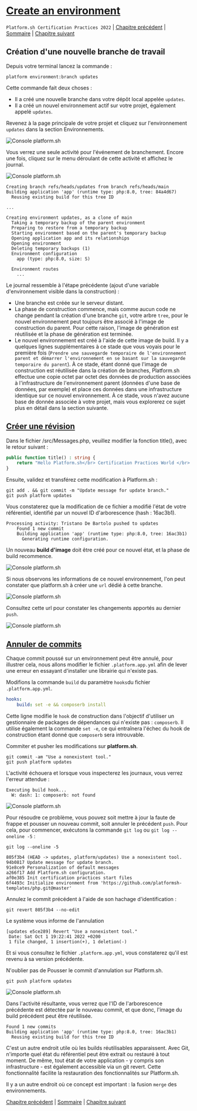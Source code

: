 # [Create an environment](https://master-7rqtwti-4mh7eev5ydrdo.eu-3.platformsh.site/getstarted/basics/git-started/branch.html#create-an-environment)

`Platform.sh Certification Practices 2022` | [Chapitre précédent](./chapter-5.md) | [Sommaire](../README.md) | [Chapitre suivant](./chapter-7.md)

## Création d'une nouvelle branche de travail

Depuis votre terminal lancez la commande :

```
platform environment:branch updates
```

Cette commande fait deux choses :

- Il a créé une nouvelle branche dans votre dépôt local appelée `updates`.
- Il a créé un nouvel environnement actif sur votre projet, également appelé `updates`.

Revenez à la page principale de votre projet et cliquez sur l'environnement `updates` dans la section Environnements.

![Console platform.sh](./img/bo-016.jpg)

Vous verrez une seule activité pour l'événement de branchement. Encore une fois, cliquez sur le menu déroulant de cette activité et affichez le journal.

![Console platform.sh](./img/bo-019.jpg)

```
Creating branch refs/heads/updates from branch refs/heads/main
Building application 'app' (runtime type: php:8.0, tree: 84a4d67)
  Reusing existing build for this tree ID

...

Creating environment updates, as a clone of main
  Taking a temporary backup of the parent environment
  Preparing to restore from a temporary backup
  Starting environment based on the parent's temporary backup
  Opening application app and its relationships
  Opening environment
  Deleting temporary backups (1)
  Environment configuration
    app (type: php:8.0, size: S)

  Environment routes
    ...
```

Le journal ressemble à l'étape précédente (ajout d'une variable d'environnement visible dans la construction) :

- Une branche est créée sur le serveur distant.
- La phase de construction commence, mais comme aucun code ne change pendant la création d'une branche `git`, votre arbre `tree`, pour le nouvel environnement peut toujours être associé à l'image de construction du parent. Pour cette raison, l'image de génération est réutilisée et la phase de génération est terminée.
- Le nouvel environnement est créé à l'aide de cette image de build. Il y a quelques lignes supplémentaires à ce stade que vous voyais pour le première fois (`Prendre une sauvegarde temporaire de l'environnement parent et démarrer l'environnement en se basant sur la sauvegarde temporaire du parent`). À ce stade, étant donné que l'image de construction est réutilisée dans la création de branches, Platform.sh effectue une copie octet par octet des données de production associées à l'infrastructure de l'environnement parent (données d'une base de données, par exemple) et place ces données dans une infrastructure identique sur ce nouvel environnement. À ce stade, vous n'avez aucune base de donnée associée à votre projet, mais vous explorerez ce sujet plus en détail dans la section suivante.

## [Créer une révision](https://master-7rqtwti-4mh7eev5ydrdo.eu-3.platformsh.site/getstarted/basics/git-started/branch.html#make-a-revision)

Dans le fichier /src/Messages.php, veuillez modifier la fonction title(), avec le retour suivant :

```php
public function title() : string {
    return "Hello Platform.sh</br> Certification Practices World </br> Update branche";
}
```

Ensuite, validez et transférez cette modification à Platform.sh :

```
git add . && git commit -m "Update message for update branch."
git push platform updates
```

Vous constaterez que la modification de ce fichier a modifié l'état de votre référentiel, identifié par un nouvel ID d'arborescence (hash : 16ac3b1).

```
Processing activity: Tristano De Bartolo pushed to updates
    Found 1 new commit
    Building application 'app' (runtime type: php:8.0, tree: 16ac3b1)
      Generating runtime configuration.
```

Un nouveau **build d'image** doit être créé pour ce nouvel état, et la phase de build recommence.

![Console platform.sh](./img/bo-018.jpg)

Si nous observons les informations de ce nouvel environnement, l'on peut constater que platform.sh à créer une `url` dédié à cette branche.

![Console platform.sh](./img/bo-020.jpg)

Consultez cette url pour constater les changements apportés au dernier `push`.

![Console platform.sh](./img/bo-021.jpg)

## [Annuler de commits](https://master-7rqtwti-4mh7eev5ydrdo.eu-3.platformsh.site/getstarted/basics/git-started/branch.html#reverting-commits)

Chaque commit poussé sur un environnement peut être annulé, pour illustrer cela, nous allons modifier le fichier `.platform.app.yml` afin de lever une erreur en essayant d'installer une librairie qui n'existe pas.

Modifions la commande `build` du paramètre `hooks`du fichier `.platform.app.yml`.

```yml
hooks:
    build: set -e && composerb install
```

Cette ligne modifie le `hook` de construction dans l'objectif d'utiliser un gestionnaire de packages de dépendances qui n'existe pas : `composerb`. Il utilise également la commande `set -e`, ce qui entraînera l'échec du hook de construction étant donné que `composerb` sera introuvable.

Commiter et pusher les modifications sur **platform.sh**.

```
git commit -am "Use a nonexistent tool."
git push platform updates
```

L'activité échouera et lorsque vous inspecterez les journaux, vous verrez l'erreur attendue :

```
Executing build hook...
  W: dash: 1: composerb: not found
```

![Console platform.sh](./img/bo-022.jpg)

Pour résoudre ce problème, vous pouvez soit mettre à jour la faute de frappe et pousser un nouveau commit, soit annuler le précédent `push`. Pour cela, pour commencer, exécutons la commande `git log` ou `git log --oneline -5` :

```
git log --oneline -5
```

```
805f3b4 (HEAD -> updates, platform/updates) Use a nonexistent tool.
94b0817 Update message for update branch.
91e8ce9 Personalization of default messages
a266f17 Add Platform.sh configuration.
af0e385 Init certification practices start files
6f4493c Initialize environment from 'https://github.com/platformsh-templates/php.git@master'
```

Annulez le commit précédent à l'aide de son hachage d'identification :

```
git revert 805f3b4 --no-edit
```

Le système vous informe de l'annulation

```
[updates e5ce289] Revert "Use a nonexistent tool."
 Date: Sat Oct 1 19:22:41 2022 +0200
 1 file changed, 1 insertion(+), 1 deletion(-)
```

Et si vous consultez le fichier `.platform.app.yml`, vous constaterez qu'il est revenu à sa version précédente.

N'oublier pas de Pousser le commit d'annulation sur Platform.sh.

```
git push platform updates
```
![Console platform.sh](./img/bo-023.jpg)

Dans l'activité résultante, vous verrez que l'ID de l'arborescence précédente est détectée par le nouveau commit, et que donc, l'image du build précédent peut être réutilisée.

```
Found 1 new commits
Building application 'app' (runtime type: php:8.0, tree: 16ac3b1)
  Reusing existing build for this tree ID
```

C'est un autre endroit utile où les builds réutilisables apparaissent. Avec Git, n'importe quel état du référentiel peut être extrait ou restauré à tout moment. De même, tout état de votre application - y compris son infrastructure - est également accessible via un git revert. Cette fonctionnalité facilite la restauration des fonctionnalités sur Platform.sh.

Il y a un autre endroit où ce concept est important : la fusion `merge` des environnements.

[Chapitre précédent](./chapter-5.md) | [Sommaire](../README.md) | [Chapitre suivant](./chapter-7.md)
